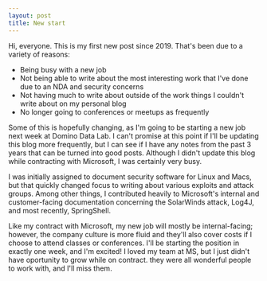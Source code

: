 ```yaml
---
layout: post
title: New start
---
```


Hi, everyone. This is my first new post since 2019. That's been due to a variety of reasons:

- Being busy with a new job
- Not being able to write about the most interesting work that I've done due to an NDA and security concerns
- Not having much to write about outside of the work things I couldn't write about on my personal blog
- No longer going to conferences or meetups as frequently

Some of this is hopefully changing, as I'm going to be starting a new job next week at Domino Data Lab. I can't promise at this point if I'll be updating this blog more frequently, but I can see if I have any notes from the past 3 years that can be turned into good posts. Although I didn't update this blog while contracting with Microsoft, I was certainly very busy. 

I was initially assigned to document security software for Linux and Macs, but that quickly changed focus to writing about various exploits and attack groups. Among other things, I contributed heavily to Microsoft's internal and customer-facing documentation concerning the SolarWinds attack, Log4J, and most recently, SpringShell. 

Like my contract with Microsoft, my new job will mostly be internal-facing; however, the company culture is more fluid and they'll also cover costs if I choose to attend classes or conferences. I'll be starting the position in exactly one week, and I'm excited! I loved my team at MS, but I just didn't have oportunity to grow while on contract. they were all wonderful people to work with, and I'll miss them.